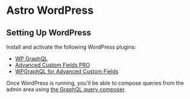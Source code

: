 # Astro WordPress

## Setting Up WordPress

Install and activate the following WordPress plugins:

- [WP GraphQL](https://wordpress.org/plugins/wp-graphql/)
- [Advanced Custom Fields PRO](https://github.com/wp-premium/advanced-custom-fields-pro)
- [WPGraphQL for Advanced Custom Fields](https://github.com/wp-graphql/wp-graphql-acf)

Once WordPress is running, you'll be able to compose queries from the admin area using [the GraphQL query composer](http://localhost/wp-admin/admin.php?page=graphiql-ide).